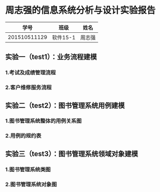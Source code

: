周志强的信息系统分析与设计实验报告
============
|学号|班级|姓名|
|:---------------:|:------------:|:------------:|
|201510511129|软件15-1|周志强|

## 实验一（test1）：业务流程建模

### 1.考试及成绩管理流程

### 2.客户维修服务流程

## 实验二（test2）：图书管理系统用例建模

### 1.图书管理系统整体的用例关系图

### 2.用例的规约表

## 实验三（test3）：图书管理系统领域对象建模

### 1.图书管理系统类图

### 2.图书管理系统对象图

